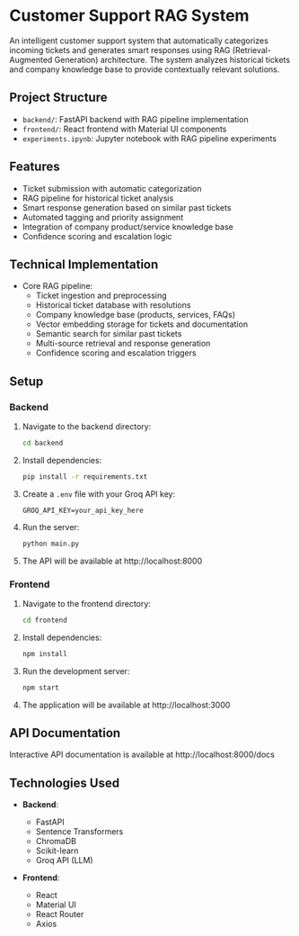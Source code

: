 # Customer Support RAG System

An intelligent customer support system that automatically categorizes incoming tickets and generates smart responses using RAG (Retrieval-Augmented Generation) architecture. The system analyzes historical tickets and company knowledge base to provide contextually relevant solutions.

## Project Structure

- `backend/`: FastAPI backend with RAG pipeline implementation
- `frontend/`: React frontend with Material UI components
- `experiments.ipynb`: Jupyter notebook with RAG pipeline experiments

## Features

- Ticket submission with automatic categorization
- RAG pipeline for historical ticket analysis
- Smart response generation based on similar past tickets
- Automated tagging and priority assignment
- Integration of company product/service knowledge base
- Confidence scoring and escalation logic

## Technical Implementation

- Core RAG pipeline:
  - Ticket ingestion and preprocessing
  - Historical ticket database with resolutions
  - Company knowledge base (products, services, FAQs)
  - Vector embedding storage for tickets and documentation
  - Semantic search for similar past tickets
  - Multi-source retrieval and response generation
  - Confidence scoring and escalation triggers

## Setup

### Backend

1. Navigate to the backend directory:
   ```bash
   cd backend
   ```

2. Install dependencies:
   ```bash
   pip install -r requirements.txt
   ```

3. Create a `.env` file with your Groq API key:
   ```
   GROQ_API_KEY=your_api_key_here
   ```

4. Run the server:
   ```bash
   python main.py
   ```

5. The API will be available at http://localhost:8000

### Frontend

1. Navigate to the frontend directory:
   ```bash
   cd frontend
   ```

2. Install dependencies:
   ```bash
   npm install
   ```

3. Run the development server:
   ```bash
   npm start
   ```

4. The application will be available at http://localhost:3000

## API Documentation

Interactive API documentation is available at http://localhost:8000/docs

## Technologies Used

- **Backend**:
  - FastAPI
  - Sentence Transformers
  - ChromaDB
  - Scikit-learn
  - Groq API (LLM)

- **Frontend**:
  - React
  - Material UI
  - React Router
  - Axios 